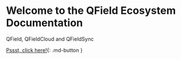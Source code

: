 # Welcome to the QField Ecosystem Documentation

QField, QFieldCloud and QFieldSync

[Pssst, click here!](./rick){: .md-button }
